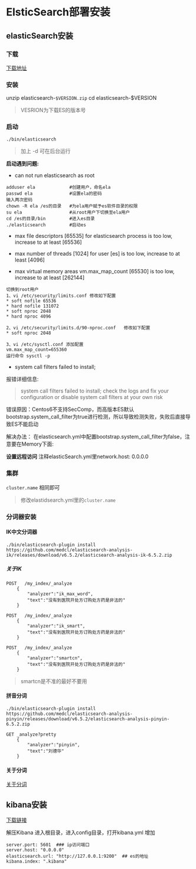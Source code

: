 # ElsticSearch部署安装

## elasticSearch安装

### 下载

[下载地址](http://download.elasticsearch.org/PATH/TO/VERSION.zip)

### 安装

unzip elasticsearch-`$VERSION.zip`
cd elasticsearch-$VERSION

> VESRION为下载ES的版本号

### 启动

`./bin/elasticsearch`
> 加上 -d 可在后台运行

**启动遇到问题:**

* can not run elasticsearch as root  

```{.line-numbers}
adduser ela             #创建用户，命名ela
passwd ela              #设置ela的密码
输入两次密码
chown -R ela /es的目录   #为ela用户赋予es软件目录的权限
su ela                  #从root用户下切换至ela用户
cd /es的目录/bin         #进入es目录
./elasticsearch         #启动es
```

* max file descriptors [65535] for elasticsearch process is too low, increase to at least [65536] 

* max number of threads [1024] for user [es] is too low, increase to at least [4096]

* max virtual memory areas vm.max_map_count [65530] is too low, increase to at least [262144]

```{.line-numbers}
切换到root用户
1、vi /etc/security/limits.conf 修改如下配置
* soft nofile 65536
* hard nofile 131072
* soft nproc 2048
* hard nproc 4096

2、vi /etc/security/limits.d/90-nproc.conf   修改如下配置
* soft nproc 2048

3、vi /etc/sysctl.conf 添加配置
vm.max_map_count=655360
运行命令 sysctl -p
```

* system call filters failed to install;

报错详细信息:
> system call filters failed to install; check the logs and fix your configuration or disable system call filters at your own risk

错误原因：Centos6不支持SecComp，而高版本ES默认bootstrap.system_call_filter为true进行检测，所以导致检测失败，失败后直接导致ES不能启动

解决办法：
在elasticsearch.yml中配置bootstrap.system_call_filter为false，注意要在Memory下面:

**设置远程访问**
注释elasticSearch.yml里network.host: 0.0.0.0

### 集群

`cluster.name` 相同即可
> 修改elastidsearch.yml里的`cluster.name`

### 分词器安装

#### IK中文分词器

```
./bin/elasticsearch-plugin install https://github.com/medcl/elasticsearch-analysis-ik/releases/download/v6.5.2/elasticsearch-analysis-ik-6.5.2.zip
```

##### 关于IK

```{.line-numbers}
POST   /my_index/_analyze
	{
		"analyzer":"ik_max_word",
		"text":"没有到医院开处方订购处方药是非法的"
	}
```

```{.line-numbers}
POST   /my_index/_analyze
	{
		"analyzer":"ik_smart",
		"text":"没有到医院开处方订购处方药是非法的"
	}
```

```{.line-numbers}
POST   /my_index/_analyze
	{
		"analyzer":"smartcn",
		"text":"没有到医院开处方订购处方药是非法的"
	}
```

> smartcn是不准的最好不要用

#### 拼音分词

```
./bin/elasticsearch-plugin install https://github.com/medcl/elasticsearch-analysis-pinyin/releases/download/v6.5.2/elasticsearch-analysis-pinyin-6.5.2.zip
```

```{.line-numbers}
GET _analyze?pretty
	{
		"analyzer":"pinyin",
		"text":"刘德华"
	} 
```

#### 关于分词

[关于分词](https://blog.csdn.net/shi_yi_fei/article/details/85266449)

## kibana安装

[下载链接](https://artifacts.elastic.co/downloads/kibana/kibana-6.2.3-linux-x86_64.tar.gz)

解压Kibana 进入根目录，进入config目录，打开kibana.yml 增加

```{.line-numbers}
server.port: 5601  ### ip访问端口
server.host: "0.0.0.0"
elasticsearch.url: "http://127.0.0.1:9200"  ## es的地址
kibana.index: ".kibana"
```